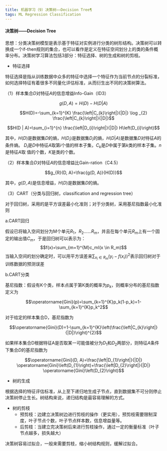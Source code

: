```yaml
---
title: 机器学习（9）决策树——Decision Tree¶
tags: ML Regression Classification
---
```


#### 决策树——Decision Tree

思想：分类决策树模型是表示基于特征对实例进行分类的树形结构。决策树可以转换成一个if-then规则的集合，也可以看作是定义在特征空间划分上的类的条件概率分布。决策树学习算法包括3部分：特征选择、树的生成和树的剪枝。

<!--more-->

- 特征选择

特征选择是指从训练数据中众多的特征中选择一个特征作为当前节点的分裂标准，如何选择特征有着很多不同量化评估标准，从而衍生出不同的决策树算法。

（1）样本集合$D$对特征$A$的信息增益Info-Gain（ID3）


$$g(D, A)=H(D)-H(D|A)$$

$$H(D)=-\sum_{k=1}^{K} \frac{\left|C_{k}\right|}{|D|} \log _{2} \frac{\left|C_{k}\right|}{|D|}$$

$$H(D | A)=\sum_{i=1}^{n} \frac{\left|D_{i}\right|}{|D|} H\left(D_{i}\right)$$

其中，$H(D)$是数据集$D$的熵，$H(D_i)$是数据集$D_i$的熵，$H(D|A)$是数据集$D$对特征$A$的条件熵。	$D_i$是$D$中特征$A$取第$i$个值的样本子集，$C_k$是$D$中属于第$k$类的样本子集。$n$是特征$A$取 值的个数，$K$是类的个数。

（2）样本集合$D$对特征$A$的信息增益比Gain-ration（C4.5）


$$g_{R}(D, A)=\frac{g(D, A)}{H(D)}$$


其中，$g(D,A)$是信息增益，$H(D)$是数据集$D$的熵。

（3）CART（分类与回归树，classification and regression tree）

对于回归树，采用的是平方误差最小化准则；对于分类树，采用基尼指数最小化准则

a.CART回归

假设已将输入空间划分为M个单元$R_1，R_2......R_m$，并且在每个单元$R_m$上有一个固定的输出值$C_m$，于是回归树可以表示为：
$$f(x)=\sum_{m=1}^{M}c_mI(x \in R_m)$$
当输入空间的划分确定时，可以用平方误差来$\sum_{x_i \in R_m}(y_i-f(x_i))^2$表示回归树对于训练数据的预测误差

b.CART分类

基尼指数：假设有K个类，样本点属于第K类的概率为$p_k$，则概率分布的基尼指数定义为

$$\operatorname{Gini}(p)=\sum_{k=1}^{K}p_k(1-p_k)=1-\sum_{k=1}^{K}p_k^2$$

对于给定的样本集合D，基尼指数为

$$\operatorname{Gini}(D)=1-\sum_{k=1}^{K}\left(\frac{\left|C_{k}\right|}{|D|}\right)^{2}$$

如果样本集合D根据特征A是否取某一可能值被分为$D_1$和$D_2$两部分，则特征$A$条件下集合$D$的基尼指数为

 $$\operatorname{Gini}(D, A)=\frac{\left|D_{1}\right|}{|D|} \operatorname{Gini}\left(D_{1}\right)+\frac{\left|D_{2}\right|}{|D|} \operatorname{Gini}\left(D_{2}\right)$$

- 树的生成

根据选择的特征评估标准，从上至下递归地生成子节点，直到数据集不可分则停止决策树停止生长。树结构来说，递归结构是最容易理解的方式。

- 树的剪枝
  - 预剪枝：边建立决策树边进行剪枝的操作（更实用），预剪枝需要限制深度，叶子节点个数，叶子节点样本数，信息增益量等。
  - 后剪枝：当建立完决策树后来进行剪枝操作，通过一定的衡量标准（叶子节点越多，损失越大）

决策树容易过拟合，一般来需要剪枝，缩小树结构规则，缓解过拟合。

~~~
~~~



~~~
~~~

